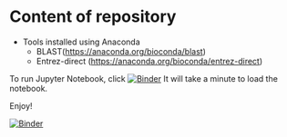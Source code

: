 # Content of repository

+ Tools installed using Anaconda
    - BLAST(https://anaconda.org/bioconda/blast)
    - Entrez-direct (https://anaconda.org/bioconda/entrez-direct)



To run Jupyter Notebook, click 
[![Binder](https://mybinder.org/badge_logo.svg)](https://mybinder.org/v2/gh/stevetsa/jupyter-blast-docker-binder/master?filepath=notebook.ipynb)  It will take a minute to load the notebook.

Enjoy!

[![Binder](https://mybinder.org/badge_logo.svg)](https://mybinder.org/v2/gh/stevetsa/jupyter-blast-docker-binder/master?filepath=BLAST%2B%20Docker%20Jupyter%20Notebook.ipynb)
